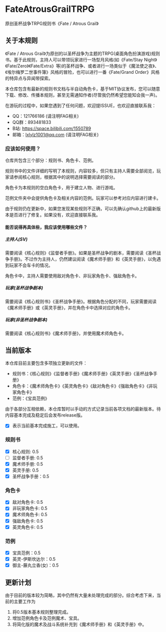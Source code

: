 # FateAtrousGrailTRPG

原创圣杯战争TRPG规则书《Fate / Atrous Grail》

## 关于本规则

《Fate / Atrous Grail》为原创的以圣杯战争为主题的TRPG(桌面角色扮演游戏)规则书。基于此规则，主持人可以带领玩家进行一场型月风格(如《Fate/Stay Night》《Fate/Zero》《Fate/Extra》等)的圣杯战争、或者进行一场类似于《魔法使之夜》、《埃尔梅罗二世事件簿》风格的冒险，也可以进行一番《Fate/Grand Order》风格的特异点与异闻带探索。

本仓库包含有最新的规则书文档与半自动角色卡，基于MIT协议发布，您可以随意下载、修改、传播本规则，甚至无需通知作者(尽管我仍然希望您能知会我一声)。

在游玩的过程中，如果您遇到了任何问题，欢迎提ISSUE，也欢迎直接联系我：

- QQ：121766186 (请注明FAG相关)
- QQ群：893481833
- B站: https://space.bilibili.com/1550789
- 邮箱：lxlylz1001@qq.com (请注明FAG相关)

### 应该如何使用？

仓库共包含三个部分：规则书、角色卡、范例。

规则书中的文件详细的写明了本规则，内容较多，但只有主持人需要全部阅览，玩家请参阅核心规则，根据其中的说明选择需要阅读的部分。

角色卡为本规则的空白角色卡，用于建立人物、进行游戏。

范例文件夹中会提供角色卡及相关内容的范例。玩家可以参考对应内容进行建卡。

由于规则仍在更新中，如果您发现某些规则不正确，可以先确认github上的最新版本是否进行了修复。如果没有，欢迎直接联系我。

#### 能否说得再具体些，我应该使用哪些文件？

##### 主持人(SV)

需要阅读《核心规则》《监督者手册》。如果是圣杯战争的剧本，需要阅读《圣杯战争手册》。不过作为主持人，仍然建议阅读《魔术师手册》和《英灵手册》，以免遇到玩家不会车卡的情况。

角色卡中，主持人需要使用敌对角色卡、非玩家角色卡、强敌角色卡。

##### 玩家(圣杯战争剧本)

需要阅读《核心规则书》《圣杯战争手册》。根据角色分配的不同，玩家需要阅读《魔术师手册》或《英灵手册》，并在角色卡中选择对应的角色卡。

##### 玩家(非圣杯战争剧本)

需要阅读《核心规则书》《魔术师手册》，并使用魔术师角色卡。

## 当前版本

本仓库目前主要包含多项独立更新的文件：

- 规则书：《核心规则》《监督者手册》《魔术师手册》《英灵手册》《圣杯战争手册》
- 角色卡：《魔术师角色卡》《英灵角色卡》《敌对角色卡》《强敌角色卡》《非玩家角色卡》
- 范例：《宝具范例》

由于各部分互相依赖，本仓库暂时以手动的方式记录当前各项文档的最新版本。待内容基本完成及稳定后会发布release版。

- [x] 表示当前基本完成施工，可以使用。

### 规则书

- [x] 核心规则: 0.5
- [ ] 监督者手册: 0.5
- [x] 魔术师手册: 0.5
- [x] 英灵手册: 0.5
- [x] 圣杯战争手册：0.5

### 角色卡

- [x] 敌对角色卡: 0.5
- [x] 非玩家角色卡: 0.5
- [x] 魔术师角色卡: 0.5
- [x] 强敌角色卡: 0.5
- [x] 英灵角色卡: 0.5

### 范例

- [x] 宝具范例：0.5
- [x] 英灵-伊斯坎达尔：0.5
- [x] 御主-藤丸立香(女)：0.5

## 更新计划

由于目前的版本较为简略，其中仍然有大量未处理完成的部分。综合考虑下来，当前的主要工作为

1. 将0.5版本基本规则整理完成。
2. 增加范例角色卡及范例魔术、宝具。
3. 将简化版的魔术及战斗系统补充到《魔术师手册》和《英灵手册》中。
